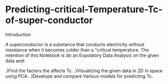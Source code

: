 # Predicting-critical-Temperature-Tc-of-super-conductor
 Introduction


A superconductor is a substance that conducts electricity without resistance when it becomes colder than a "critical temperature. The intention of this Notebook is do an Expolatory Data Analysis on the given data and:

.)Find the factors the affects Tc.
.)Visualizing the given data in 2D in space using PCA.
.)Develope and compare Various models for predicting Tc.
